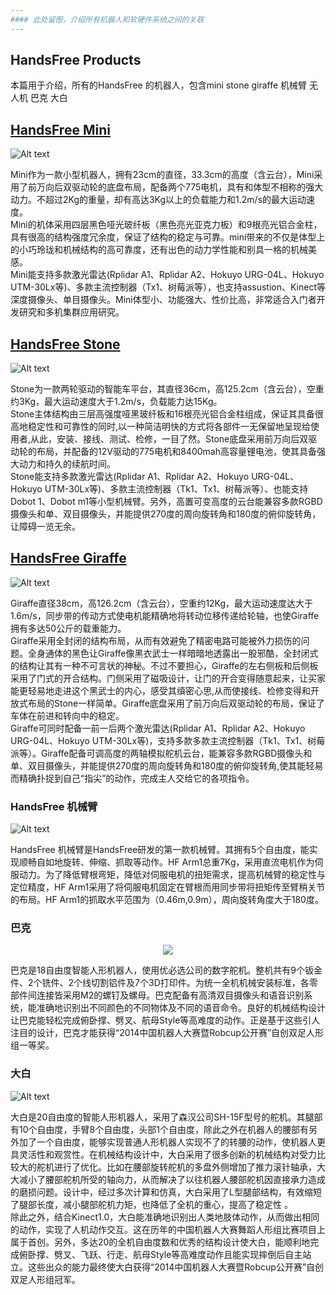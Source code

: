 ```yaml
---
#### 此处留图，介绍所有机器人和软硬件系统之间的关联
---
```


## HandsFree Products

本篇用于介绍，所有的HandsFree 的机器人，包含mini stone giraffe 机械臂 无人机 巴克 大白

## [HandsFree Mini](/docs/Products/Mini.md) 

![Alt text](/images/Mechanical/mini/good/mini_big_render5.jpg)


Mini作为一款小型机器人，拥有23cm的直径，33.3cm的高度（含云台），Mini采用了前万向后双驱动轮的底盘布局，配备两个775电机，具有和体型不相称的强大动力。不超过2Kg的重量，却有高达3Kg以上的负载能力和1.2m/s的最大运动速度。   
Mini的机体采用四层黑色哑光玻纤板（黑色亮光亚克力板）和9根亮光铝合金柱，具有很高的结构强度冗余度，保证了结构的稳定与可靠。mini带来的不仅是体型上的小巧玲珑和机械结构的高可靠度，还有出色的动力学性能和别具一格的机械美感。    
Mini能支持多款激光雷达(Rplidar A1、Rplidar A2、Hokuyo URG-04L、Hokuyo UTM-30Lx等)、多款主流控制器（Tx1、树莓派等），也支持assustion、Kinect等深度摄像头、单目摄像头。Mini体型小、功能强大、性价比高，非常适合入门者开发研究和多机集群应用研究。

## [HandsFree Stone](/docs/Products/Stone.md) 

![Alt text](/images/Mechanical/stone/good/stone_big_render6.jpg)

Stone为一款两轮驱动的智能车平台，其直径36cm，高125.2cm（含云台），空重约3Kg，最大运动速度大于1.2m/s，负载能力达15Kg。  
Stone主体结构由三层高强度哑黑玻纤板和16根亮光铝合金柱组成，保证其具备很高地稳定性和可靠性的同时,以一种简洁明快的方式将各部件一无保留地呈现给使用者,从此，安装、接线、测试、检修，一目了然。Stone底盘采用前万向后双驱动轮的布局，并配备的12V驱动的775电机和8400mah高容量锂电池，使其具备强大动力和持久的续航时间。  
Stone能支持多款激光雷达(Rplidar A1、Rplidar A2、Hokuyo URG-04L、Hokuyo UTM-30Lx等)、多款主流控制器（Tk1、Tx1、树莓派等）、也能支持Dobot 1、Dobot m1等小型机械臂。另外，高置可变高度的云台能兼容多款RGBD摄像头和单、双目摄像头，并能提供270度的周向旋转角和180度的俯仰旋转角，让障碍一览无余。

## [HandsFree Giraffe](/docs/Products/Giraffe.md) 

![Alt text](/images/Mechanical/giraffe/good/Giraffe_big_render1.JPG)

Giraffe直径38cm，高126.2cm（含云台），空重约12Kg，最大运动速度达大于1.6m/s，同步带的传动方式使电机能精确地将转动位移传递给轮轴，也使Giraffe拥有多达50公斤的载重能力。  
Giraffe采用全封闭的结构布局，从而有效避免了精密电路可能被外力损伤的问题。全身通体的黑色让Giraffe像黑衣武士一样暗暗地透露出一股邪酷，全封闭式的结构让其有一种不可言状的神秘。不过不要担心，Giraffe的左右侧板和后侧板采用了门式的开合结构。门侧采用了磁吸设计，让门的开合变得随意起来，让买家能更轻易地走进这个黑武士的内心，感受其缜密心思,从而使接线、检修变得和开放式布局的Stone一样简单。Giraffe底盘采用了前万向后双驱动轮的布局，保证了车体在前进和转向中的稳定。  
Giraffe可同时配备一前一后两个激光雷达(Rplidar A1、Rplidar A2、Hokuyo URG-04L、Hokuyo UTM-30Lx等)，支持多款多款主流控制器（Tk1、Tx1、树莓派等）。Giraffe配备可调高度的两轴模拟舵机云台，能兼容多款RGBD摄像头和单、双目摄像头，并能提供270度的周向旋转角和180度的俯仰旋转角,使其能轻易而精确扑捉到自己“指尖”的动作，完成主人交给它的各项指令。

### HandsFree 机械臂

![Alt text](/images/Mechanical/others/HF_arm1_middle_render.jpg)

HandsFree 机械臂是HandsFree研发的第一款机械臂。其拥有5个自由度，能实现顺畅自如地旋转、伸缩、抓取等动作。HF Arm1总重7Kg，采用直流电机作为伺服动力。为了降低臂根弯矩，降低对伺服电机的扭矩需求，提高机械臂的稳定性与定位精度，HF Arm1采用了将伺服电机固定在臂根而用同步带将扭矩传至臂稍关节的布局。HF Arm1的抓取水平范围为（0.46m,0.9m），周向旋转角度大于180度。

### 巴克

<div align=center><img src="/images/Mechanical/others/bake_small_render.jpg"/></div>

巴克是18自由度智能人形机器人，使用优必选公司的数字舵机。整机共有9个钣金件、2个铣件、2个线切割铝件及7个3D打印件。为统一全机机械安装标准，各零部件间连接皆采用M2的螺钉及螺母。巴克配备有高清双目摄像头和语音识别系统，能准确地识别出不同颜色的不同物体及不同的语音命令。良好的机械结构设计让巴克能轻松完成俯卧撑、劈叉、航母Style等高难度的动作。正是基于这些引人注目的设计，巴克才能获得“2014中国机器人大赛暨Robcup公开赛”自创双足人形组一等奖。

### 大白

![Alt text](/images/Mechanical/others/dabai_big_render.JPG)

大白是20自由度的智能人形机器人，采用了森汉公司SH-15F型号的舵机。其腿部有10个自由度，手臂8个自由度，头部1个自由度，除此之外在机器人的腰部有另外加了一个自由度，能够实现普通人形机器人实现不了的转腰的动作，使机器人更具灵活性和观赏性。在机械结构设计中，大白采用了很多创新的机械结构对受力比较大的舵机进行了优化。比如在腰部旋转舵机的多盘外侧增加了推力滚针轴承，大大减小了腰部舵机所受的轴向力，从而解决了以往机器人腰部舵机因直接承力造成的磨损问题。设计中，经过多次计算和仿真，大白采用了L型腿部结构，有效缩短了腿部长度，减小腿部舵机力矩，也降低了全机的重心，提高了稳定性 。   
除此之外，结合Kinect1.0，大白能准确地识别出人类地肢体动作，从而做出相同的动作，实现了人机动作交互。这在历年的中国机器人大赛舞蹈人形组比赛项目上属于首创。另外，多达20的全机自由度数和优秀的结构设计使大白，能顺利地完成俯卧撑、劈叉、飞跃、行走、航母Style等高难度动作且能实现摔倒后自主站立。这些出众的能力最终使大白获得“2014中国机器人大赛暨Robcup公开赛”自创双足人形组冠军。

